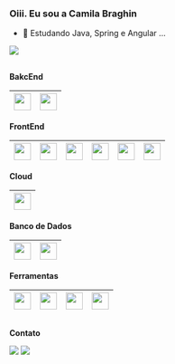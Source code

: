 ### Oiii. Eu sou a Camila Braghin


- 🌱 Estudando Java, Spring e Angular ...

<div>       <a href="https://github.com/camilabraghin">
                <img src="https://github-readme-stats.vercel.app/api?username=camilabraghin&show_icons=true&theme=tokyonight"/>
            </a>
</div> 


##
  
  <p dir="auto">
    <strong>
        <font style="vertical-align: inherit;">
            BakcEnd
        </font>
    </strong>
 </p>
  <table>
        <thead>
        <tr>
                  <th>
                       <img align="center" alt="" height="30" width="" src="https://cdn.jsdelivr.net/gh/devicons/devicon/icons/java/java-original.svg"/>          
                    </th>
                    <th>
                        <img align="center" alt="" height="30" width="" src="https://cdn.jsdelivr.net/gh/devicons/devicon/icons/spring/spring-original.svg"/>
                        </th>
               </tr>         
            </thead>
        </table>
        
        
        
        
        
 <p dir="auto">
    <strong>
        <font style="vertical-align: inherit;">
            FrontEnd
        </font>
    </strong>
 </p>
  <table>
        <thead>
        <tr>
                  <th>
                                    <img align="center" alt="" height="30" width="" src="https://cdn.jsdelivr.net/gh/devicons/devicon/icons/html5/html5-plain.svg"/>                    
                                </th>
                                <th>
                                    <img align="center" alt="" height="30" width="" src="https://cdn.jsdelivr.net/gh/devicons/devicon/icons/css3/css3-plain.svg"/>          
                                </th>
                                 <th>
                                    <img align="center" alt="" height="30" width="" src="https://cdn.jsdelivr.net/gh/devicons/devicon/icons/bootstrap/bootstrap-original.svg"/>          
                                 </th>
                                <th>
                                    <img align="center" alt="" height="30" width="" src="https://cdn.jsdelivr.net/gh/devicons/devicon/icons/javascript/javascript-plain.svg"/>          
                                </th>
                                <th>
                                   <img align="center" alt="" height="30" width="" src="https://cdn.jsdelivr.net/gh/devicons/devicon/icons/typescript/typescript-plain.svg"/>          
                                </th>
                                <th>
                                   <img align="center" alt="" height="30" width="" src="https://cdn.jsdelivr.net/gh/devicons/devicon/icons/angularjs/angularjs-plain.svg"/>          
                                </th>
               </tr>         
            </thead>
        </table>



 <p dir="auto">
    <strong>
        <font style="vertical-align: inherit;">
            Cloud
        </font>
    </strong>
 </p>
          <table>
                    <thead>
                        <tr>
                            <th>
                                <img align="center" alt="" height="30" width="" src="https://cdn.jsdelivr.net/gh/devicons/devicon/icons/heroku/heroku-plain.svg"/>                    
                          </th>
                    </tr>
                </thead>
        </table>
        
        
 <p dir="auto">
    <strong>
        <font style="vertical-align: inherit;">
            Banco de Dados
        </font>
    </strong>
 </p>
  <table>
        <thead>
                <tr>
                    <th>
                        <img align="center" alt="" height="30" width="" src="https://cdn.jsdelivr.net/gh/devicons/devicon/icons/mysql/mysql-original.svg"/>                    
                  </th>
                    <th>
                        <img align="center" alt="" height="30" width="" src="https://cdn.jsdelivr.net/gh/devicons/devicon/icons/microsoftsqlserver/microsoftsqlserver-plain.svg"/>          
                    </th>
                </tr>
         </thead>
    </table>
    
    
 <p dir="auto">
    <strong>
        <font style="vertical-align: inherit;">
            Ferramentas
        </font>
    </strong>
 </p>
  <table>
        <thead>
                <tr>
                    <th>
                        <img align="center" alt="" height="30" width="" src="https://cdn.jsdelivr.net/gh/devicons/devicon/icons/intellij/intellij-original.svg"/>                    
                  </th>
                    <th>
                        <img align="center" alt="" height="30" width="" src="https://cdn.jsdelivr.net/gh/devicons/devicon/icons/vscode/vscode-original.svg"/>          
                    </th>
                    <th>
                        <img align="center" alt="" height="30" width="" src="https://cdn.jsdelivr.net/gh/devicons/devicon/icons/git/git-original.svg"/>          
                    </th>
                    <th>
                        <img align="center" alt="" height="30" width="" src="https://cdn.jsdelivr.net/gh/devicons/devicon/icons/ubuntu/ubuntu-plain.svg"/>          
                    </th>
                </tr>
        </thead>
    </table>
    


##
 <p dir="auto">
    <strong>
        <font style="vertical-align: inherit;">
            Contato
        </font>
    </strong>
 </p>

 <div>
            <a href="mailto:camilaberbertbraghin@gmail.com" target="_blank"><img src="https://img.shields.io/badge/Gmail-D14836?style=for-the-badge&logo=gmail&logoColor=white" target="_blank"></a>
            <a href="https://www.linkedin.com/in/camila-berbert-braghin-decurcio/" target="_blank"><img src="https://img.shields.io/badge/LinkedIn-0077B5?style=for-the-badge&logo=linkedin&logoColor=white" target="_blank"></a>
            
 </div>





